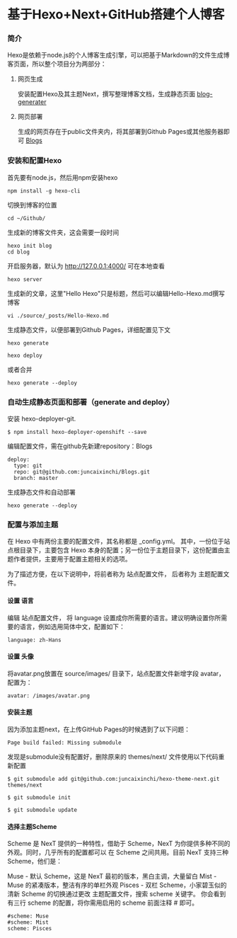 基于Hexo+Next+GitHub搭建个人博客
===

### 简介

Hexo是依赖于node.js的个人博客生成引擎，可以把基于Markdown的文件生成博客页面，所以整个项目分为两部分：

1. 网页生成

	安装配置Hexo及其主题Next，撰写整理博客文档，生成静态页面 [blog-generater](https://github.com/juncaixinchi/blog-generater)

2. 网页部署

	生成的网页存在于public文件夹内，将其部署到Github Pages或其他服务器即可 [Blogs](https://juncaixinchi.github.io/Blogs/)

### 安装和配置Hexo

首先要有node.js，然后用npm安装hexo

	npm install -g hexo-cli

切换到博客的位置

	cd ~/Github/

生成新的博客文件夹，这会需要一段时间

	hexo init blog
	cd blog


开启服务器，默认为 http://127.0.0.1:4000/ 可在本地查看

	hexo server

生成新的文章，这里"Hello Hexo"只是标题，然后可以编辑Hello-Hexo.md撰写博客

	vi ./source/_posts/Hello-Hexo.md

生成静态文件，以便部署到Github Pages，详细配置见下文

	hexo generate

	hexo deploy

或者合并

	hexo generate --deploy


### 自动生成静态页面和部署（generate and deploy）

安装 hexo-deployer-git.

	$ npm install hexo-deployer-openshift --save

编辑配置文件，需在github先新建repository：Blogs

	deploy:
	  type: git
	  repo: git@github.com:juncaixinchi/Blogs.git
	  branch: master

生成静态文件和自动部署

	hexo generate --deploy


### 配置与添加主题

在 Hexo 中有两份主要的配置文件，其名称都是 _config.yml。 其中，一份位于站点根目录下，主要包含 Hexo 本身的配置；另一份位于主题目录下，这份配置由主题作者提供，主要用于配置主题相关的选项。

为了描述方便，在以下说明中，将前者称为 站点配置文件， 后者称为 主题配置文件。

#### 设置 语言

编辑 站点配置文件， 将 language 设置成你所需要的语言。建议明确设置你所需要的语言，例如选用简体中文，配置如下：

	language: zh-Hans

#### 设置 头像

将avatar.png放置在 source/images/ 目录下，站点配置文件新增字段 avatar，配置为：
	
	avatar: /images/avatar.png

#### 安装主题

因为添加主题next，在上传GitHub Pages的时候遇到了以下问题：

	Page build failed: Missing submodule

发现是submodule没有配置好，删除原来的 themes/next/ 文件使用以下代码重新配置

	$ git submodule add git@github.com:juncaixinchi/hexo-theme-next.git themes/next

	$ git submodule init

	$ git submodule update


#### 选择主题Scheme

Scheme 是 NexT 提供的一种特性，借助于 Scheme，NexT 为你提供多种不同的外观。同时，几乎所有的配置都可以 在 Scheme 之间共用。目前 NexT 支持三种 Scheme，他们是：

Muse - 默认 Scheme，这是 NexT 最初的版本，黑白主调，大量留白
Mist - Muse 的紧凑版本，整洁有序的单栏外观
Pisces - 双栏 Scheme，小家碧玉似的清新
Scheme 的切换通过更改 主题配置文件，搜索 scheme 关键字。 你会看到有三行 scheme 的配置，将你需用启用的 scheme 前面注释 # 即可。

	#scheme: Muse
	#scheme: Mist
	scheme: Pisces

